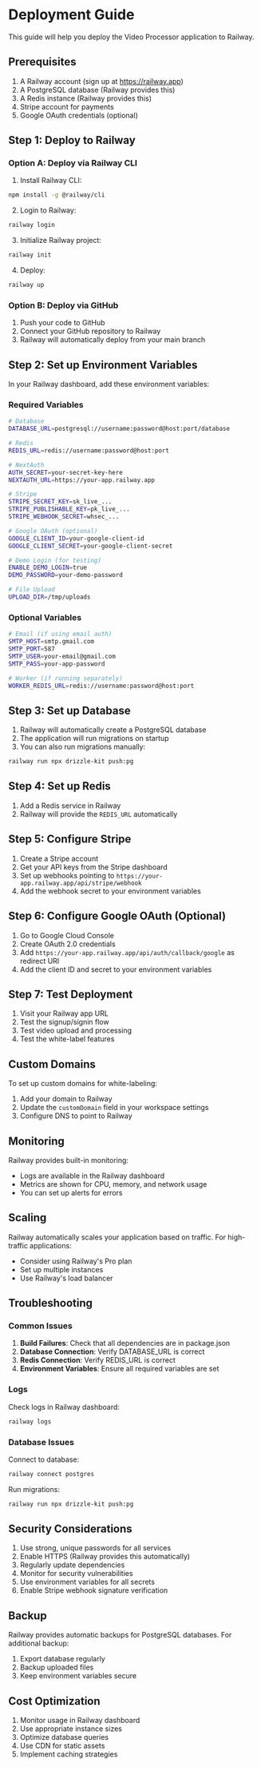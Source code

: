# Deployment Guide

This guide will help you deploy the Video Processor application to Railway.

## Prerequisites

1. A Railway account (sign up at https://railway.app)
2. A PostgreSQL database (Railway provides this)
3. A Redis instance (Railway provides this)
4. Stripe account for payments
5. Google OAuth credentials (optional)

## Step 1: Deploy to Railway

### Option A: Deploy via Railway CLI

1. Install Railway CLI:
```bash
npm install -g @railway/cli
```

2. Login to Railway:
```bash
railway login
```

3. Initialize Railway project:
```bash
railway init
```

4. Deploy:
```bash
railway up
```

### Option B: Deploy via GitHub

1. Push your code to GitHub
2. Connect your GitHub repository to Railway
3. Railway will automatically deploy from your main branch

## Step 2: Set up Environment Variables

In your Railway dashboard, add these environment variables:

### Required Variables

```bash
# Database
DATABASE_URL=postgresql://username:password@host:port/database

# Redis
REDIS_URL=redis://username:password@host:port

# NextAuth
AUTH_SECRET=your-secret-key-here
NEXTAUTH_URL=https://your-app.railway.app

# Stripe
STRIPE_SECRET_KEY=sk_live_...
STRIPE_PUBLISHABLE_KEY=pk_live_...
STRIPE_WEBHOOK_SECRET=whsec_...

# Google OAuth (optional)
GOOGLE_CLIENT_ID=your-google-client-id
GOOGLE_CLIENT_SECRET=your-google-client-secret

# Demo Login (for testing)
ENABLE_DEMO_LOGIN=true
DEMO_PASSWORD=your-demo-password

# File Upload
UPLOAD_DIR=/tmp/uploads
```

### Optional Variables

```bash
# Email (if using email auth)
SMTP_HOST=smtp.gmail.com
SMTP_PORT=587
SMTP_USER=your-email@gmail.com
SMTP_PASS=your-app-password

# Worker (if running separately)
WORKER_REDIS_URL=redis://username:password@host:port
```

## Step 3: Set up Database

1. Railway will automatically create a PostgreSQL database
2. The application will run migrations on startup
3. You can also run migrations manually:
```bash
railway run npx drizzle-kit push:pg
```

## Step 4: Set up Redis

1. Add a Redis service in Railway
2. Railway will provide the `REDIS_URL` automatically

## Step 5: Configure Stripe

1. Create a Stripe account
2. Get your API keys from the Stripe dashboard
3. Set up webhooks pointing to `https://your-app.railway.app/api/stripe/webhook`
4. Add the webhook secret to your environment variables

## Step 6: Configure Google OAuth (Optional)

1. Go to Google Cloud Console
2. Create OAuth 2.0 credentials
3. Add `https://your-app.railway.app/api/auth/callback/google` as redirect URI
4. Add the client ID and secret to your environment variables

## Step 7: Test Deployment

1. Visit your Railway app URL
2. Test the signup/signin flow
3. Test video upload and processing
4. Test the white-label features

## Custom Domains

To set up custom domains for white-labeling:

1. Add your domain to Railway
2. Update the `customDomain` field in your workspace settings
3. Configure DNS to point to Railway

## Monitoring

Railway provides built-in monitoring:
- Logs are available in the Railway dashboard
- Metrics are shown for CPU, memory, and network usage
- You can set up alerts for errors

## Scaling

Railway automatically scales your application based on traffic. For high-traffic applications:
- Consider using Railway's Pro plan
- Set up multiple instances
- Use Railway's load balancer

## Troubleshooting

### Common Issues

1. **Build Failures**: Check that all dependencies are in package.json
2. **Database Connection**: Verify DATABASE_URL is correct
3. **Redis Connection**: Verify REDIS_URL is correct
4. **Environment Variables**: Ensure all required variables are set

### Logs

Check logs in Railway dashboard:
```bash
railway logs
```

### Database Issues

Connect to database:
```bash
railway connect postgres
```

Run migrations:
```bash
railway run npx drizzle-kit push:pg
```

## Security Considerations

1. Use strong, unique passwords for all services
2. Enable HTTPS (Railway provides this automatically)
3. Regularly update dependencies
4. Monitor for security vulnerabilities
5. Use environment variables for all secrets
6. Enable Stripe webhook signature verification

## Backup

Railway provides automatic backups for PostgreSQL databases. For additional backup:
1. Export database regularly
2. Backup uploaded files
3. Keep environment variables secure

## Cost Optimization

1. Monitor usage in Railway dashboard
2. Use appropriate instance sizes
3. Optimize database queries
4. Use CDN for static assets
5. Implement caching strategies